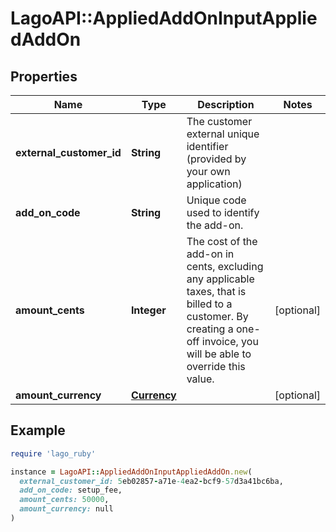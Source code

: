 # LagoAPI::AppliedAddOnInputAppliedAddOn

## Properties

| Name | Type | Description | Notes |
| ---- | ---- | ----------- | ----- |
| **external_customer_id** | **String** | The customer external unique identifier (provided by your own application) |  |
| **add_on_code** | **String** | Unique code used to identify the add-on. |  |
| **amount_cents** | **Integer** | The cost of the add-on in cents, excluding any applicable taxes, that is billed to a customer. By creating a one-off invoice, you will be able to override this value. | [optional] |
| **amount_currency** | [**Currency**](Currency.md) |  | [optional] |

## Example

```ruby
require 'lago_ruby'

instance = LagoAPI::AppliedAddOnInputAppliedAddOn.new(
  external_customer_id: 5eb02857-a71e-4ea2-bcf9-57d3a41bc6ba,
  add_on_code: setup_fee,
  amount_cents: 50000,
  amount_currency: null
)
```

